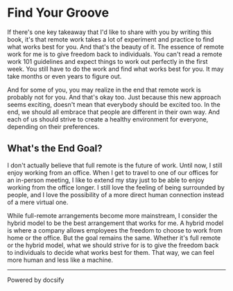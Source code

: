 # Find Your Groove 

If there's one key takeaway that I'd like to share with you by writing this book, it's that remote work takes a lot of experiment and practice to find what works best for you. And that's the beauty of it. The essence of remote work for me is to give freedom back to individuals. You can't read a remote work 101 guidelines and expect things to work out perfectly in the first week. You still have to do the work and find what works best for you. It may take months or even years to figure out. 

And for some of you, you may realize in the end that remote work is probably not for you. And that's okay too. Just because this new approach seems exciting, doesn't mean that everybody should be excited too. In the end, we should all embrace that people are different in their own way. And each of us should strive to create a healthy environment for everyone, depending on their preferences.

## What's the End Goal?

I don't actually believe that full remote is the future of work. Until now, I still enjoy working from an office. When I get to travel to one of our offices for an in-person meeting, I like to extend my stay just to be able to enjoy working from the office longer. I still love the feeling of being surrounded by people, and I love the possibility of a more direct human connection instead of a mere virtual one. 

While full-remote arrangements become more mainstream, I consider the hybrid model to be the best arrangement that works for me. A hybrid model is where a company allows employees the freedom to choose to work from home or the office. But the goal remains the same. Whether it's full remote or the hybrid model, what we should strive for is to give the freedom back to individuals to decide what works best for them. That way, we can feel more human and less like a machine. 

----

<a href="https://docsify.js.org" target="_blank" style="color: inherit; font-weight: normal; text-decoration: none;">Powered by docsify</a>